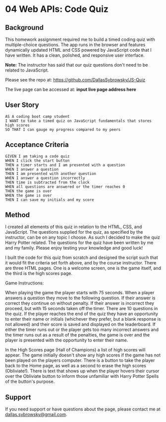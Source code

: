 # 04 Web APIs: Code Quiz

## Background

This homework assignment required me to build a timed coding quiz with multiple-choice questions. The app runs in the browser and features dynamically updated HTML and CSS powered by JavaScript code that I have written. It has a clean, polished, and responsive user interface. 

**Note:** The instructor has said that our quiz questions don't need to be related to JavaScript.

Please see the repo at: https://github.com/DallasSybrowsky/JS-Quiz

The live page can be accessed at: **input live page address here**

## User Story

```
AS A coding boot camp student
I WANT to take a timed quiz on JavaScript fundamentals that stores high scores
SO THAT I can gauge my progress compared to my peers
```

## Acceptance Criteria

```
GIVEN I am taking a code quiz
WHEN I click the start button
THEN a timer starts and I am presented with a question
WHEN I answer a question
THEN I am presented with another question
WHEN I answer a question incorrectly
THEN time is subtracted from the clock
WHEN all questions are answered or the timer reaches 0
THEN the game is over
WHEN the game is over
THEN I can save my initials and my score
```

## Method

I created all elements of this quiz in relation to the HTML, CSS, and JavaScript. The questions supplied for the quiz, as specified by the instructor, can be on any topic I choose. As such I decided to make the quiz Harry Potter related. The questions for the quiz have been written by me and my family. Please enjoy testing your knowledge and good luck!

I built the code for this quiz from scratch and designed the script such that it would fit the criteria set forth above, and by the course instructor. There are three HTML pages. One is a welcome screen, one is the game itself, and the third is the high scores page.

Game Instructions:

When playing the game the player starts with 75 seconds. When a player answers a question they move to the following question. If their answer is correct they continue on without penalty. If their answer is incorrect they proceed, but with 15 seconds taken off the timer. There are 10 questions in the quiz. If the player reaches the end of the quiz they have an opportunity to enter their name or initials (whichever they prefer, but a blank response is not allowed) and their score is saved and displayed on the leaderboard. If either the timer runs out or the player gets too many incorrect answers and the timer runs out as a result of the penalties, the game is over and the player is presented with the opportunity to enter their name.

In the High Scores page (Hall of Champions) a list of high scores will appear. The game initially doesn't show any high scores if the game has not been played on the players computer. There is a button to take the player back to the Home page, as well as a second to erase the high scores (Obliviate!). There is text that shows up when the player hovers their cursor over the Obliviate button to inform those unfamiliar with Harry Potter Spells of the button's purpose.

## Support

If you need support or have questions about the page, please contact me at dallas.sybrowsky@gmail.com.